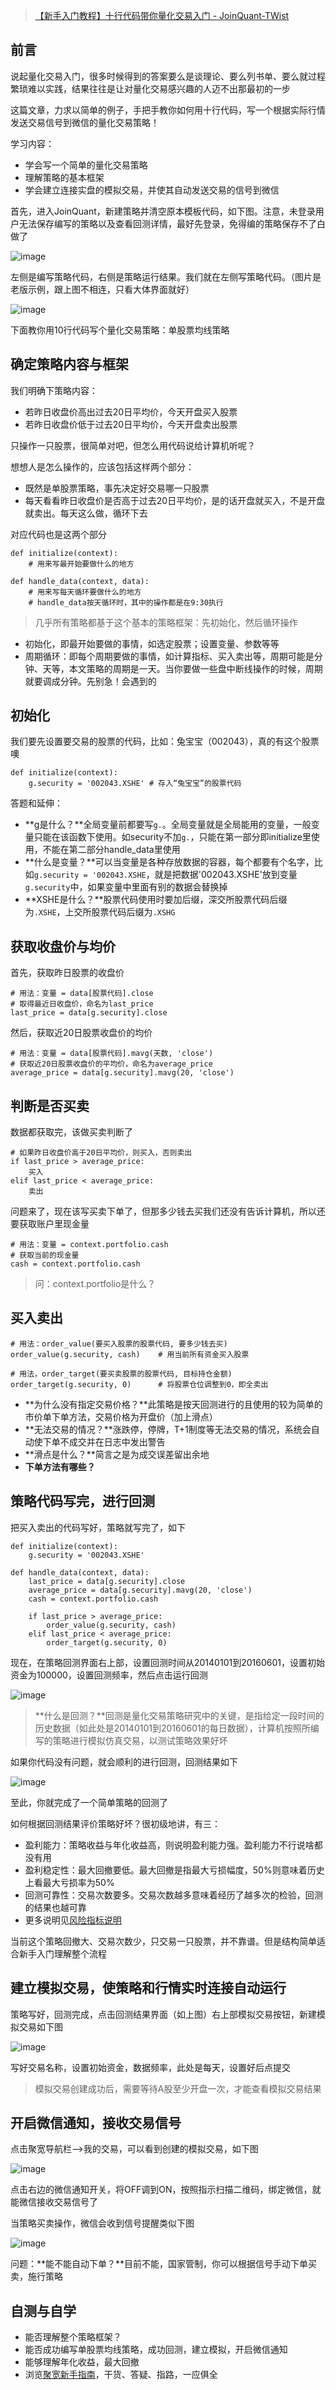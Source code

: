 >[【新手入门教程】十行代码带你量化交易入门 - JoinQuant-TWist](https://link.zhihu.com/?target=https%3A//www.joinquant.com/post/3616)

## 前言

说起量化交易入门，很多时候得到的答案要么是谈理论、要么列书单、要么就过程繁琐难以实践，结果往往是让对量化交易感兴趣的人迈不出那最初的一步

这篇文章，力求以简单的例子，手把手教你如何用十行代码，写一个根据实际行情发送交易信号到微信的量化交易策略！

学习内容：

* 学会写一个简单的量化交易策略
* 理解策略的基本框架
* 学会建立连接实盘的模拟交易，并使其自动发送交易的信号到微信

首先，进入JoinQuant，新建策略并清空原本模板代码，如下图。注意，未登录用户无法保存编写的策略以及查看回测详情，最好先登录，免得编的策略保存不了白做了

![image](./image/01-01.gif)

左侧是编写策略代码，右侧是策略运行结果。我们就在左侧写策略代码。（图片是老版示例，跟上图不相连，只看大体界面就好）

![image](./image/01-02.jpg)

下面教你用10行代码写个量化交易策略：单股票均线策略

## 确定策略内容与框架

我们明确下策略内容：

* 若昨日收盘价高出过去20日平均价，今天开盘买入股票
* 若昨日收盘价低于过去20日平均价，今天开盘卖出股票

只操作一只股票，很简单对吧，但怎么用代码说给计算机听呢？

想想人是怎么操作的，应该包括这样两个部分：

* 既然是单股票策略，事先决定好交易哪一只股票
* 每天看看昨日收盘价是否高于过去20日平均价，是的话开盘就买入，不是开盘就卖出。每天这么做，循环下去

对应代码也是这两个部分

```
def initialize(context):
    # 用来写最开始要做什么的地方

def handle_data(context, data):
    # 用来写每天循环要做什么的地方
    # handle_data按天循环时，其中的操作都是在9:30执行
```

>几乎所有策略都基于这个基本的策略框架：先初始化，然后循环操作

* 初始化，即最开始要做的事情，如选定股票；设置变量、参数等等
* 周期循环：即每个周期要做的事情，如计算指标、买入卖出等，周期可能是分钟、天等，本文策略的周期是一天。当你要做一些盘中断线操作的时候，周期就要调成分钟。先别急！会遇到的

## 初始化

我们要先设置要交易的股票的代码，比如：兔宝宝（002043），真的有这个股票噢

```
def initialize(context):
    g.security = '002043.XSHE' # 存入“兔宝宝”的股票代码
```

答题和延伸：

* **g是什么？**全局变量前都要写`g.`。全局变量就是全局能用的变量，一般变量只能在该函数下使用。如security不加`g.`，只能在第一部分即initialize里使用，不能在第二部分handle\_data里使用
* **什么是变量？**可以当变量是各种存放数据的容器，每个都要有个名字，比如`g.security = '002043.XSHE`，就是把数据'002043.XSHE'放到变量`g.security`中，如果变量中里面有别的数据会替换掉
* **XSHE是什么？**股票代码使用时要加后缀，深交所股票代码后缀为`.XSHE`，上交所股票代码后缀为`.XSHG`

## 获取收盘价与均价

首先，获取昨日股票的收盘价

```
# 用法：变量 = data[股票代码].close
# 取得最近日收盘价，命名为last_price
last_price = data[g.security].close
```

然后，获取近20日股票收盘价的均价

```
# 用法：变量 = data[股票代码].mavg(天数, 'close')
# 获取近20日股票收盘价的平均价，命名为average_price
average_price = data[g.security].mavg(20, 'close')
```

## 判断是否买卖

数据都获取完，该做买卖判断了

```
# 如果昨日收盘价高于20日平均价，则买入，否则卖出
if last_price > average_price:
    买入
elif last_price < average_price:
    卖出
```

问题来了，现在该写买卖下单了，但那多少钱去买我们还没有告诉计算机，所以还要获取账户里现金量

```
# 用法：变量 = context.portfolio.cash
# 获取当前的现金量
cash = context.portfolio.cash
```

>问：context.portfolio是什么？

## 买入卖出

```
# 用法：order_value(要买入股票的股票代码, 要多少钱去买)
order_value(g.security, cash)    # 用当前所有资金买入股票

# 用法，order_target(要买卖股票的股票代码, 目标持仓金额)
order_target(g.security, 0)      # 将股票仓位调整到0，即全卖出
```

* **为什么没有指定交易价格？**此策略是按天回测进行的且使用的较为简单的市价单下单方法，交易价格为开盘价（加上滑点）
* **无法交易的情况？**涨跌停，停牌，T+1制度等无法交易的情况，系统会自动使下单不成交并在日志中发出警告
* **滑点是什么？**简言之是为成交误差留出余地
* **下单方法有哪些？**

## 策略代码写完，进行回测

把买入卖出的代码写好，策略就写完了，如下

```
def initialize(context):
    g.security = '002043.XSHE'

def handle_data(context, data):
    last_price = data[g.security].close
    average_price = data[g.security].mavg(20, 'close')
    cash = context.portfolio.cash

    if last_price > average_price:
        order_value(g.security, cash)
    elif last_price < average_price:
        order_target(g.security, 0)
```

现在，在策略回测界面右上部，设置回测时间从20140101到20160601，设置初始资金为100000，设置回测频率，然后点击运行回测

![image](./image/01-03.png)

>**什么是回测？**回测是量化交易策略研究中的关键，是指给定一段时间的历史数据（如此处是20140101到20160601的每日数据），计算机按照所编写的策略进行模拟仿真交易，以测试策略效果好坏

如果你代码没有问题，就会顺利的进行回测，回测结果如下

![image](./image/01-04.png)

至此，你就完成了一个简单策略的回测了

如何根据回测结果评价策略好坏？很初级地讲，有三：

* 盈利能力：策略收益与年化收益高，则说明盈利能力强。盈利能力不行说啥都没有用
* 盈利稳定性：最大回撤要低。最大回撤是指最大亏损幅度，50%则意味着历史上看最大亏损率为50%
* 回测可靠性：交易次数要多。交易次数越多意味着经历了越多次的检验，回测的结果也越可靠
* 更多说明见[风险指标说明](https://www.joinquant.com/api#风险指标)

当前这个策略回撤大、交易次数少，只交易一只股票，并不靠谱。但是结构简单适合新手入门理解整个流程

## 建立模拟交易，使策略和行情实时连接自动运行

策略写好，回测完成，点击回测结果界面（如上图）右上部模拟交易按钮，新建模拟交易如下图

![image](./image/01-05.png)

写好交易名称，设置初始资金，数据频率，此处是每天，设置好后点提交

>模拟交易创建成功后，需要等待A股至少开盘一次，才能查看模拟交易结果

## 开启微信通知，接收交易信号

点击聚宽导航栏-->我的交易，可以看到创建的模拟交易，如下图

![image](./image/01-06.png)

点击右边的微信通知开关，将OFF调到ON，按照指示扫描二维码，绑定微信，就能微信接收交易信号了

当策略买卖操作，微信会收到信号提醒类似下图

![image](./image/01-07.png)

问题：**能不能自动下单？**目前不能，国家管制，你可以根据信号手动下单买卖，施行策略

## 自测与自学

* 能否理解整个策略框架？
* 能否成功编写单股票均线策略，成功回测，建立模拟，开启微信通知
* 能够理解年化收益，最大回撤
* 浏览[聚宽新手指南](https://www.joinquant.com/post/4589)，干货、答疑、指路，一应俱全
